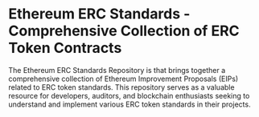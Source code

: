 # Ethereum ERC Standards - Comprehensive Collection of ERC Token Contracts

The Ethereum ERC Standards Repository is that brings together a comprehensive collection of Ethereum Improvement Proposals (EIPs) related to ERC token standards. This repository serves as a valuable resource for developers, auditors, and blockchain enthusiasts seeking to understand and implement various ERC token standards in their projects.

